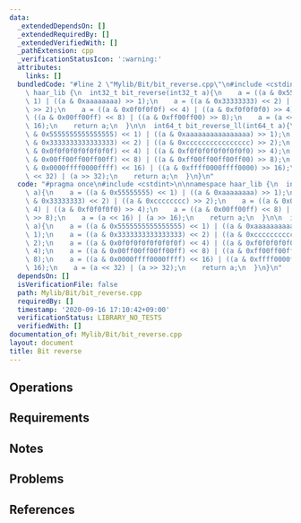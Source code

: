 ```yaml
---
data:
  _extendedDependsOn: []
  _extendedRequiredBy: []
  _extendedVerifiedWith: []
  _pathExtension: cpp
  _verificationStatusIcon: ':warning:'
  attributes:
    links: []
  bundledCode: "#line 2 \"Mylib/Bit/bit_reverse.cpp\"\n#include <cstdint>\n\nnamespace\
    \ haar_lib {\n  int32_t bit_reverse(int32_t a){\n    a = ((a & 0x55555555) <<\
    \ 1) | ((a & 0xaaaaaaaa) >> 1);\n    a = ((a & 0x33333333) << 2) | ((a & 0xcccccccc)\
    \ >> 2);\n    a = ((a & 0x0f0f0f0f) << 4) | ((a & 0xf0f0f0f0) >> 4);\n    a =\
    \ ((a & 0x00ff00ff) << 8) | ((a & 0xff00ff00) >> 8);\n    a = (a << 16) | (a >>\
    \ 16);\n    return a;\n  }\n\n  int64_t bit_reverse_ll(int64_t a){\n    a = ((a\
    \ & 0x5555555555555555) << 1) | ((a & 0xaaaaaaaaaaaaaaaa) >> 1);\n    a = ((a\
    \ & 0x3333333333333333) << 2) | ((a & 0xcccccccccccccccc) >> 2);\n    a = ((a\
    \ & 0x0f0f0f0f0f0f0f0f) << 4) | ((a & 0xf0f0f0f0f0f0f0f0) >> 4);\n    a = ((a\
    \ & 0x00ff00ff00ff00ff) << 8) | ((a & 0xff00ff00ff00ff00) >> 8);\n    a = ((a\
    \ & 0x0000ffff0000ffff) << 16) | ((a & 0xffff0000ffff0000) >> 16);\n    a = (a\
    \ << 32) | (a >> 32);\n    return a;\n  }\n}\n"
  code: "#pragma once\n#include <cstdint>\n\nnamespace haar_lib {\n  int32_t bit_reverse(int32_t\
    \ a){\n    a = ((a & 0x55555555) << 1) | ((a & 0xaaaaaaaa) >> 1);\n    a = ((a\
    \ & 0x33333333) << 2) | ((a & 0xcccccccc) >> 2);\n    a = ((a & 0x0f0f0f0f) <<\
    \ 4) | ((a & 0xf0f0f0f0) >> 4);\n    a = ((a & 0x00ff00ff) << 8) | ((a & 0xff00ff00)\
    \ >> 8);\n    a = (a << 16) | (a >> 16);\n    return a;\n  }\n\n  int64_t bit_reverse_ll(int64_t\
    \ a){\n    a = ((a & 0x5555555555555555) << 1) | ((a & 0xaaaaaaaaaaaaaaaa) >>\
    \ 1);\n    a = ((a & 0x3333333333333333) << 2) | ((a & 0xcccccccccccccccc) >>\
    \ 2);\n    a = ((a & 0x0f0f0f0f0f0f0f0f) << 4) | ((a & 0xf0f0f0f0f0f0f0f0) >>\
    \ 4);\n    a = ((a & 0x00ff00ff00ff00ff) << 8) | ((a & 0xff00ff00ff00ff00) >>\
    \ 8);\n    a = ((a & 0x0000ffff0000ffff) << 16) | ((a & 0xffff0000ffff0000) >>\
    \ 16);\n    a = (a << 32) | (a >> 32);\n    return a;\n  }\n}\n"
  dependsOn: []
  isVerificationFile: false
  path: Mylib/Bit/bit_reverse.cpp
  requiredBy: []
  timestamp: '2020-09-16 17:10:42+09:00'
  verificationStatus: LIBRARY_NO_TESTS
  verifiedWith: []
documentation_of: Mylib/Bit/bit_reverse.cpp
layout: document
title: Bit reverse
---
```


## Operations

## Requirements

## Notes

## Problems

## References
